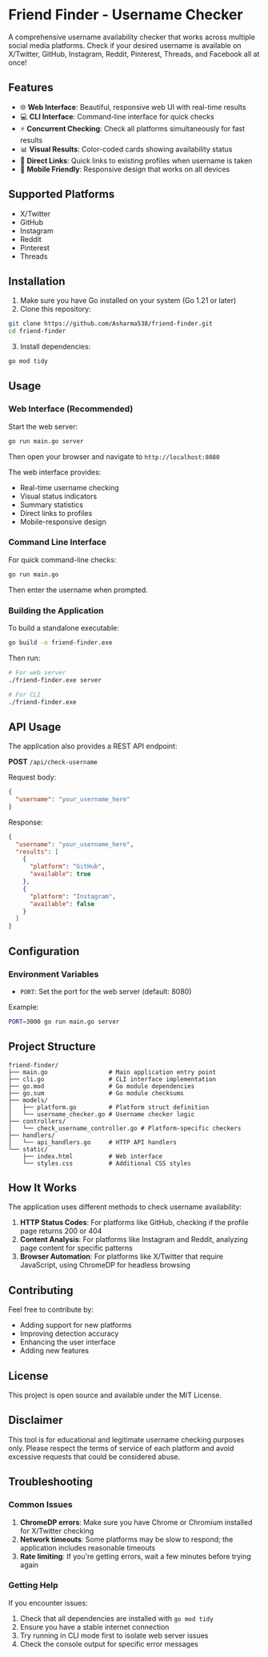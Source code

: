 # Friend Finder - Username Checker

A comprehensive username availability checker that works across multiple social media platforms. Check if your desired username is available on X/Twitter, GitHub, Instagram, Reddit, Pinterest, Threads, and Facebook all at once!

## Features

- 🌐 **Web Interface**: Beautiful, responsive web UI with real-time results
- 💻 **CLI Interface**: Command-line interface for quick checks
- ⚡ **Concurrent Checking**: Check all platforms simultaneously for fast results
- 📊 **Visual Results**: Color-coded cards showing availability status
- 🔗 **Direct Links**: Quick links to existing profiles when username is taken
- 📱 **Mobile Friendly**: Responsive design that works on all devices

## Supported Platforms

- X/Twitter
- GitHub
- Instagram
- Reddit
- Pinterest
- Threads

## Installation

1. Make sure you have Go installed on your system (Go 1.21 or later)
2. Clone this repository:
```bash
git clone https://github.com/Asharma538/friend-finder.git
cd friend-finder
```

3. Install dependencies:
```bash
go mod tidy
```

## Usage

### Web Interface (Recommended)

Start the web server:
```bash
go run main.go server
```

Then open your browser and navigate to `http://localhost:8080`

The web interface provides:
- Real-time username checking
- Visual status indicators
- Summary statistics
- Direct links to profiles
- Mobile-responsive design

### Command Line Interface

For quick command-line checks:
```bash
go run main.go
```

Then enter the username when prompted.

### Building the Application

To build a standalone executable:
```bash
go build -o friend-finder.exe
```

Then run:
```bash
# For web server
./friend-finder.exe server

# For CLI
./friend-finder.exe
```

## API Usage

The application also provides a REST API endpoint:

**POST** `/api/check-username`

Request body:
```json
{
  "username": "your_username_here"
}
```

Response:
```json
{
  "username": "your_username_here",
  "results": [
    {
      "platform": "GitHub",
      "available": true
    },
    {
      "platform": "Instagram", 
      "available": false
    }
  ]
}
```

## Configuration

### Environment Variables

- `PORT`: Set the port for the web server (default: 8080)

Example:
```bash
PORT=3000 go run main.go server
```

## Project Structure

```
friend-finder/
├── main.go                 # Main application entry point
├── cli.go                  # CLI interface implementation
├── go.mod                  # Go module dependencies
├── go.sum                  # Go module checksums
├── models/
│   ├── platform.go         # Platform struct definition
│   └── username_checker.go # Username checker logic
├── controllers/
│   └── check_username_controller.go # Platform-specific checkers
├── handlers/
│   └── api_handlers.go     # HTTP API handlers
└── static/
    ├── index.html          # Web interface
    └── styles.css          # Additional CSS styles
```

## How It Works

The application uses different methods to check username availability:

1. **HTTP Status Codes**: For platforms like GitHub, checking if the profile page returns 200 or 404
2. **Content Analysis**: For platforms like Instagram and Reddit, analyzing page content for specific patterns
3. **Browser Automation**: For platforms like X/Twitter that require JavaScript, using ChromeDP for headless browsing

## Contributing

Feel free to contribute by:
- Adding support for new platforms
- Improving detection accuracy
- Enhancing the user interface
- Adding new features

## License

This project is open source and available under the MIT License.

## Disclaimer

This tool is for educational and legitimate username checking purposes only. Please respect the terms of service of each platform and avoid excessive requests that could be considered abuse.

## Troubleshooting

### Common Issues

1. **ChromeDP errors**: Make sure you have Chrome or Chromium installed for X/Twitter checking
2. **Network timeouts**: Some platforms may be slow to respond; the application includes reasonable timeouts
3. **Rate limiting**: If you're getting errors, wait a few minutes before trying again

### Getting Help

If you encounter issues:
1. Check that all dependencies are installed with `go mod tidy`
2. Ensure you have a stable internet connection
3. Try running in CLI mode first to isolate web server issues
4. Check the console output for specific error messages